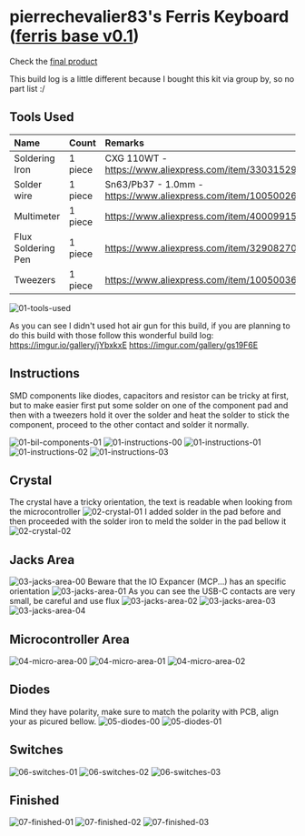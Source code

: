 # pierrechevalier83's Ferris Keyboard ([ferris base v0.1](https://github.com/pierrechevalier83/ferris/tree/main/0.1/base))

Check the [final product](#finished)  

This build log is a little different because I bought this kit via group by, so no part list :/

## Tools Used

| Name | Count | Remarks |
|:-|:-|:-|
| Soldering Iron | 1 piece | CXG 110WT - https://www.aliexpress.com/item/33031529555.html |
| Solder wire | 1 piece | Sn63/Pb37 - 1.0mm - https://www.aliexpress.com/item/1005002646781061.html |
| Multimeter | 1 piece | https://www.aliexpress.com/item/4000991575808.html |
| Flux Soldering Pen | 1 piece | https://www.aliexpress.com/item/32908270559.html |
| Tweezers | 1 piece | https://www.aliexpress.com/item/1005003632772720.html |

![01-tools-used](/crkbd-choco-v2.1.0/01-tools-used.png)

As you can see I didn't used hot air gun for this build, if you are planning to do this build with those follow this wonderful build log:
https://imgur.io/gallery/jYbxkxE
https://imgur.com/gallery/gs19F6E

## Instructions
SMD components like diodes, capacitors and resistor can be tricky at first, but to make easier first put some solder on one of the component pad and then with a tweezers hold it over the solder and heat the solder to stick the component, proceed to the other contact and solder it normally.

![01-bil-components-01](/ferris-base-v0.1/01-bil-components-01.png)
![01-instructions-00](/ferris-base-v0.1/01-instructions-00.jpg)
![01-instructions-01](/ferris-base-v0.1/01-instructions-01.jpg)
![01-instructions-02](/ferris-base-v0.1/01-instructions-02.jpg)
![01-instructions-03](/ferris-base-v0.1/01-instructions-03.jpg)

## Crystal
The crystal have a tricky orientation, the text is readable when looking from the microcontroller
![02-crystal-01](/ferris-base-v0.1/02-crystal-01.jpg)
I added solder in the pad before and then proceeded with the solder iron to meld the solder in the pad bellow it
![02-crystal-02](/ferris-base-v0.1/02-crystal-02.jpg)

## Jacks Area
![03-jacks-area-00](/ferris-base-v0.1/03-jacks-area-00.jpg)
Beware that the IO Expancer (MCP...) has an specific orientation
![03-jacks-area-01](/ferris-base-v0.1/03-jacks-area-01.jpg)
As you can see the USB-C contacts are very small, be careful and use flux
![03-jacks-area-02](/ferris-base-v0.1/03-jacks-area-02.jpg)
![03-jacks-area-03](/ferris-base-v0.1/03-jacks-area-03.jpg)
![03-jacks-area-04](/ferris-base-v0.1/03-jacks-area-04.jpg)

## Microcontroller Area
![04-micro-area-00](/ferris-base-v0.1/04-micro-area-00.jpg)
![04-micro-area-01](/ferris-base-v0.1/04-micro-area-01.jpg)
![04-micro-area-02](/ferris-base-v0.1/04-micro-area-02.jpg)

## Diodes
Mind they have polarity, make sure to match the polarity with PCB, align your as picured bellow.
![05-diodes-00](/ferris-base-v0.1/05-diodes-00.jpg)
![05-diodes-01](/ferris-base-v0.1/05-diodes-01.jpg)

## Switches
![06-switches-01](/ferris-base-v0.1/06-switches-01.jpg)
![06-switches-02](/ferris-base-v0.1/06-switches-02.jpg)
![06-switches-03](/ferris-base-v0.1/06-switches-03.jpg)

## Finished
![07-finished-01](/ferris-base-v0.1/07-finished-01.jpg)
![07-finished-02](/ferris-base-v0.1/07-finished-02.jpg)
![07-finished-03](/ferris-base-v0.1/07-finished-03.jpg)


